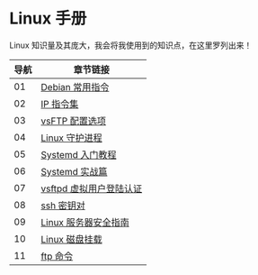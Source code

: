 # Linux 手册

Linux 知识量及其庞大，我会将我使用到的知识点，在这里罗列出来！

| 导航 | 章节链接                                                  |
| ---- | --------------------------------------------------------- |
| 01   | [Debian 常用指令](./01-Debian常用指令.md)                 |
| 02   | [IP 指令集](./02-ip指令集.md)                             |
| 03   | [vsFTP 配置选项](./03-vsftpd.conf选项说明.md)             |
| 04   | [Linux 守护进程](./04-linux守护进程.md)                   |
| 05   | [Systemd 入门教程](./05-systemd入门教程.md)               |
| 06   | [Systemd 实战篇](./06-systemd实战篇.md)                   |
| 07   | [vsftpd 虚拟用户登陆认证](./07-vsftpd虚拟用户登陆认证.md) |
| 08   | [ssh 密钥对](./08-ssh密钥对.md)                           |
| 09   | [Linux 服务器安全指南](./09-Linux服务器安全指南.md)       |
| 10   | [Linux 磁盘挂载](./10-Linux磁盘挂载.md)                   |
| 11   | [ftp 命令](./11-ftp命令.md)                               |
